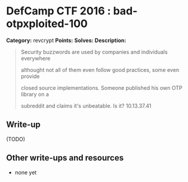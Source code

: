 # DefCamp CTF 2016 : bad-otpxploited-100

**Category:** revcrypt
**Points:** 
**Solves:** 
**Description:**

> Security buzzwords are used by companies and individuals everywhere 
> 
> althought not all of them even follow good practices, some even provide 
> 
> closed source implementations. Someone published his own OTP library on a
> 
> subreddit and claims it's unbeatable. Is it? 10.13.37.41

## Write-up

(TODO)

## Other write-ups and resources

* none yet
